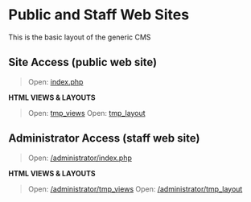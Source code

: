 # Public and Staff Web Sites

This is the basic layout of the generic CMS

## Site Access (public web site)

> Open: [index.php](https://git.vdm.dev/Llewellyn/WEBD-325-45/src/branch/master/week-02/project/index.php)

**HTML VIEWS & LAYOUTS**
> Open: [tmp_views](https://git.vdm.dev/Llewellyn/WEBD-325-45/src/branch/master/week-02/project/tmp_views/)
> Open: [tmp_layout](https://git.vdm.dev/Llewellyn/WEBD-325-45/src/branch/master/week-02/project/tmp_layout/)

## Administrator Access (staff web site)

> Open: [/administrator/index.php](https://git.vdm.dev/Llewellyn/WEBD-325-45/src/branch/master/week-02/project/administrator/index.php)

**HTML VIEWS & LAYOUTS**
> Open: [/administrator/tmp_views](https://git.vdm.dev/Llewellyn/WEBD-325-45/src/branch/master/week-02/project/administrator/tmp_views/)
> Open: [/administrator/tmp_layout](https://git.vdm.dev/Llewellyn/WEBD-325-45/src/branch/master/week-02/project/administrator/tmp_layout/)

